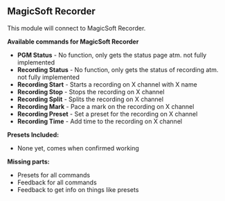## MagicSoft Recorder

This module will connect to MagicSoft Recorder.

**Available commands for MagicSoft Recorder**
* **PGM Status** - No function, only gets the status page atm. not fully implemented
* **Recording Status** - No function, only gets the status of recording atm. not fully implemented
* **Recording Start** - Starts a recording on X channel with X name
* **Recording Stop** - Stops the recording on X channel
* **Recording Split** - Splits the recording on X channel
* **Recording Mark** - Pace a mark on the recording on X channel
* **Recording Preset** - Set a preset for the recording on X channel
* **Recording Time** - Add time to the recording on X channel

**Presets Included:**
* None yet, comes when confirmed working

**Missing parts:**
* Presets for all commands
* Feedback for all commands
* Feedback to get info on things like presets